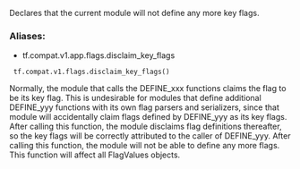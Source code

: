 Declares that the current module will not define any more key flags.
### Aliases:
- tf.compat.v1.app.flags.disclaim_key_flags

```
 tf.compat.v1.flags.disclaim_key_flags()
```
Normally, the module that calls the DEFINE_xxx functions claims the flag to be its key flag. This is undesirable for modules that define additional DEFINE_yyy functions with its own flag parsers and serializers, since that module will accidentally claim flags defined by DEFINE_yyy as its key flags. After calling this function, the module disclaims flag definitions thereafter, so the key flags will be correctly attributed to the caller of DEFINE_yyy.
After calling this function, the module will not be able to define any more flags. This function will affect all FlagValues objects.
